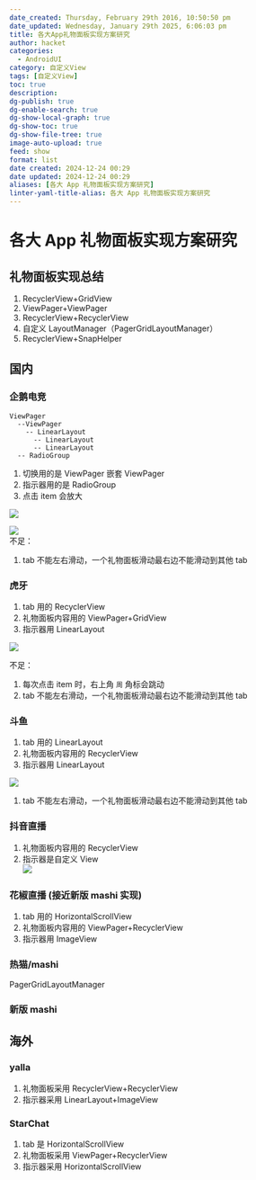 ```yaml
---
date_created: Thursday, February 29th 2016, 10:50:50 pm
date_updated: Wednesday, January 29th 2025, 6:06:03 pm
title: 各大App礼物面板实现方案研究
author: hacket
categories:
  - AndroidUI
category: 自定义View
tags: [自定义View]
toc: true
description: 
dg-publish: true
dg-enable-search: true
dg-show-local-graph: true
dg-show-toc: true
dg-show-file-tree: true
image-auto-upload: true
feed: show
format: list
date created: 2024-12-24 00:29
date updated: 2024-12-24 00:29
aliases: [各大 App 礼物面板实现方案研究]
linter-yaml-title-alias: 各大 App 礼物面板实现方案研究
---
```


# 各大 App 礼物面板实现方案研究

## 礼物面板实现总结

1. RecyclerView+GridView
2. ViewPager+ViewPager
3. RecyclerView+RecyclerView
4. 自定义 LayoutManager（PagerGridLayoutManager）
5. RecyclerView+SnapHelper

## 国内

### 企鹅电竞

```
ViewPager
  --ViewPager
    -- LinearLayout
      -- LinearLayout
      -- LinearLayout
  -- RadioGroup
```

1. 切换用的是 ViewPager 嵌套 ViewPager
2. 指示器用的是 RadioGroup
3. 点击 item 会放大

![](https://cdn.nlark.com/yuque/0/2023/png/694278/1688403410481-1fa6bab5-27fe-4fe5-a706-52d5b72e4e57.png#averageHue=%23e3e3e3&clientId=u3ce12287-d71c-4&from=paste&id=u2ce2ab86&originHeight=332&originWidth=810&originalType=url&ratio=1.5&rotation=0&showTitle=false&status=done&style=none&taskId=ua3754827-fe8f-4542-a403-ddb0ae125f3&title=)

![](https://cdn.nlark.com/yuque/0/2023/png/694278/1688403419456-5c891f1f-321e-4e3c-8f30-a883ce1efa47.png#averageHue=%23f8f4ee&clientId=u3ce12287-d71c-4&from=paste&id=uddd29f92&originHeight=532&originWidth=692&originalType=url&ratio=1.5&rotation=0&showTitle=false&status=done&style=none&taskId=udb9f43ba-a3fd-4908-8003-57deac0db10&title=)<br />不足：

1. tab 不能左右滑动，一个礼物面板滑动最右边不能滑动到其他 tab

### 虎牙

1. tab 用的 RecyclerView
2. 礼物面板内容用的 ViewPager+GridView
3. 指示器用 LinearLayout

![](https://cdn.nlark.com/yuque/0/2023/png/694278/1688403425684-67861bdd-26a4-4119-8ea8-57bb142b0d0c.png#averageHue=%23e8e7e6&clientId=u3ce12287-d71c-4&from=paste&id=u2a952056&originHeight=658&originWidth=960&originalType=url&ratio=1.5&rotation=0&showTitle=false&status=done&style=none&taskId=u53129848-bfd3-4c67-a7c7-7b0e323c0a7&title=)

不足：

1. 每次点击 item 时，右上角 `周` 角标会跳动
2. tab 不能左右滑动，一个礼物面板滑动最右边不能滑动到其他 tab

### 斗鱼

1. tab 用的 LinearLayout
2. 礼物面板内容用的 RecyclerView
3. 指示器用 LinearLayout

![](https://cdn.nlark.com/yuque/0/2023/png/694278/1688403432402-9591cb1f-b7d8-45a0-9e46-567e73a9b43f.png#averageHue=%23eae8e8&clientId=u3ce12287-d71c-4&from=paste&id=ucfa97712&originHeight=406&originWidth=876&originalType=url&ratio=1.5&rotation=0&showTitle=false&status=done&style=none&taskId=u24a33b13-921d-429e-98bf-5af549e93ff&title=)<br />

1. tab 不能左右滑动，一个礼物面板滑动最右边不能滑动到其他 tab

### 抖音直播

1. 礼物面板内容用的 RecyclerView
2. 指示器是自定义 View<br />![](https://cdn.nlark.com/yuque/0/2023/png/694278/1688403439634-74d96334-7621-49d9-85de-952c71fcb086.png#averageHue=%23e4e2e2&clientId=u3ce12287-d71c-4&from=paste&id=u0516c367&originHeight=258&originWidth=848&originalType=url&ratio=1.5&rotation=0&showTitle=false&status=done&style=none&taskId=ua20a0ec9-8fb8-499f-a367-7164020b58c&title=)

### 花椒直播 (接近新版 mashi 实现)

1. tab 用的 HorizontalScrollView
2. 礼物面板内容用的 ViewPager+RecyclerView
3. 指示器用 ImageView

### 热猫/mashi

PagerGridLayoutManager

### 新版 mashi

## 海外

### yalla

1. 礼物面板采用 RecyclerView+RecyclerView
2. 指示器采用 LinearLayout+ImageView

### StarChat

1. tab 是 HorizontalScrollView
2. 礼物面板采用 ViewPager+RecyclerView
3. 指示器采用 HorizontalScrollView
